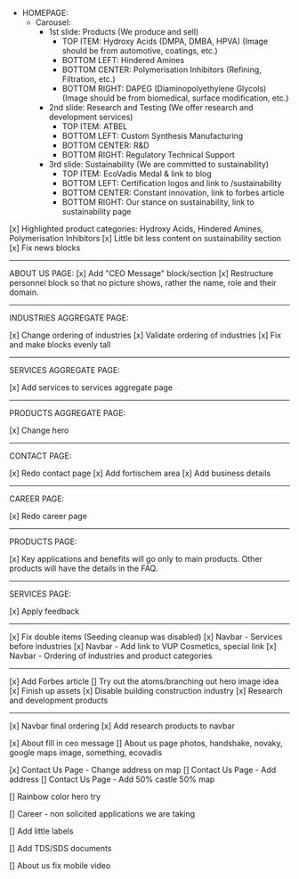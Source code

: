 - HOMEPAGE:
  - Carousel:
    - 1st slide: Products (We produce and sell)
      - TOP ITEM: Hydroxy Acids (DMPA, DMBA, HPVA) (Image should be from automotive, coatings, etc.)
      - BOTTOM LEFT: Hindered Amines
      - BOTTOM CENTER: Polymerisation Inhibitors (Refining, Filtration, etc.)
      - BOTTOM RIGHT: DAPEG (Diaminopolyethylene Glycols) (Image should be from biomedical, surface modification, etc.)
    - 2nd slide: Research and Testing (We offer research and development services)
      - TOP ITEM: ATBEL
      - BOTTOM LEFT: Custom Synthesis Manufacturing
      - BOTTOM CENTER: R&D
      - BOTTOM RIGHT: Regulatory Technical Support
    - 3rd slide: Sustainability (We are committed to sustainability)
      - TOP ITEM: EcoVadis Medal & link to blog
      - BOTTOM LEFT: Certification logos and link to /sustainability
      - BOTTOM CENTER: Constant innovation, link to forbes article
      - BOTTOM RIGHT: Our stance on sustainability, link to sustainability page

[x] Highlighted product categories: Hydroxy Acids, Hindered Amines, Polymerisation Inhibitors
[x] Little bit less content on sustainability section
[x] Fix news blocks

---

ABOUT US PAGE:
[x] Add "CEO Message" block/section
[x] Restructure personnel block so that no picture shows, rather the name, role and their domain.

---

INDUSTRIES AGGREGATE PAGE:

[x] Change ordering of industries
[x] Validate ordering of industries
[x] Fix and make blocks evenly tall

---

SERVICES AGGREGATE PAGE:

[x] Add services to services aggregate page

---

PRODUCTS AGGREGATE PAGE:

[x] Change hero

---

CONTACT PAGE:

[x] Redo contact page
[x] Add fortischem area
[x] Add business details

---

CAREER PAGE:

[x] Redo career page

---

PRODUCTS PAGE:

[x] Key applications and benefits will go only to main products. Other products will have the details in the FAQ.

---

SERVICES PAGE:

[x] Apply feedback

---

[x] Fix double items (Seeding cleanup was disabled)
[x] Navbar - Services before industries
[x] Navbar - Add link to VUP Cosmetics, special link
[x] Navbar - Ordering of industries and product categories

---

[x] Add Forbes article
[] Try out the atoms/branching out hero image idea
[x] Finish up assets
[x] Disable building construction industry
[x] Research and development products

---

[x] Navbar final ordering
[x] Add research products to navbar

[x] About fill in ceo message
[] About us page photos, handshake, novaky, google maps image, something, ecovadis

[x] Contact Us Page - Change address on map
[] Contact Us Page - Add address
[] Contact Us Page - Add 50% castle 50% map

[] Rainbow color hero try

[] Career - non solicited applications we are taking

[] Add little labels

[] Add TDS/SDS documents

[] About us fix mobile video
